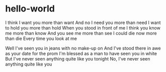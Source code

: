 # hello-world

I think I want you more than want
And no I need you more than need
I want to hold you more than hold
When you stood in front of me
I think you know me more than know
And you see me more than see
I could die now more than die
Every time you look at me

Well I've seen you in jeans with no make-up on
And I've stood there in awe as your date for the prom
I'm blessed as a man to have seen you in white
But I've never seen anything quite like you tonight
No, I've never seen anything quite like you
